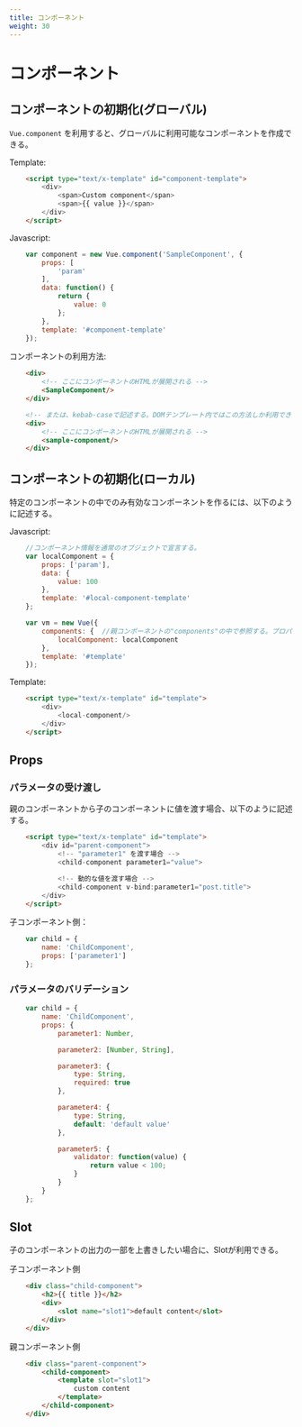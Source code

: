```yaml
---
title: コンポーネント
weight: 30
---
```


# コンポーネント

## コンポーネントの初期化(グローバル)
`Vue.component` を利用すると、グローバルに利用可能なコンポーネントを作成できる。

Template:

``` html
    <script type="text/x-template" id="component-template">
        <div>
            <span>Custom component</span>
            <span>{{ value }}</span>
        </div>
    </script>
```

Javascript:

``` js
    var component = new Vue.component('SampleComponent', {
        props: [
            'param'
        ],
        data: function() {
            return {
                value: 0
            };
        },
        template: '#component-template'
    });
```

コンポーネントの利用方法:

``` html
    <div>
        <!-- ここにコンポーネントのHTMLが展開される -->
        <SampleComponent/>
    </div>

    <!-- または、kebab-caseで記述する。DOMテンプレート内ではこの方法しか利用できない -->
    <div>
        <!-- ここにコンポーネントのHTMLが展開される -->
        <sample-component/>
    </div>
```

## コンポーネントの初期化(ローカル)
特定のコンポーネントの中でのみ有効なコンポーネントを作るには、以下のように記述する。

Javascript:

``` js
    //コンポーネント情報を通常のオブジェクトで宣言する。
    var localComponent = {
        props: ['param'],
        data: {
            value: 100
        },
        template: '#local-component-template'
    };

    var vm = new Vue({
        components: {  //親コンポーネントの"components"の中で参照する。プロパティ名がコンポーネント名になる
            localComponent: localComponent
        },
        template: '#template'
    });
```

Template:

``` html
    <script type="text/x-template" id="template">
        <div>
            <local-component/>
        </div>
    </script>
```

## Props

### パラメータの受け渡し
親のコンポーネントから子のコンポーネントに値を渡す場合、以下のように記述する。

``` html
    <script type="text/x-template" id="template">
        <div id="parent-component">
            <!-- "parameter1" を渡す場合 -->
            <child-component parameter1="value">

            <!-- 動的な値を渡す場合 -->
            <child-component v-bind:parameter1="post.title">
        </div>
    </script>
```

子コンポーネント側：

``` js
    var child = {
        name: 'ChildComponent',
        props: ['parameter1']
    };
```

### パラメータのバリデーション

``` js
    var child = {
        name: 'ChildComponent',
        props: {
            parameter1: Number,

            parameter2: [Number, String],

            parameter3: {
                type: String,
                required: true
            },

            parameter4: {
                type: String,
                default: 'default value'
            },

            parameter5: {
                validator: function(value) {
                    return value < 100;
                }
            }
        }
    };
```

## Slot
子のコンポーネントの出力の一部を上書きしたい場合に、Slotが利用できる。

子コンポーネント側

``` html
    <div class="child-component">
        <h2>{{ title }}</h2>
        <div>
            <slot name="slot1">default content</slot>
        </div>
    </div>
```

親コンポーネント側

``` html
    <div class="parent-component">
        <child-component>
            <template slot="slot1">
                custom content
            </template>
        </child-component>
    </div>
```
